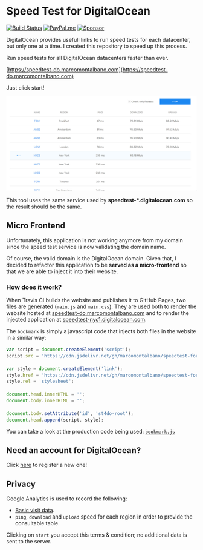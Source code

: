 # Speed Test for DigitalOcean

[![Build Status](https://travis-ci.com/marcomontalbano/speedtest-for-digitalocean.svg?branch=master)](https://travis-ci.com/marcomontalbano/speedtest-for-digitalocean)
[![PayPal.me](https://img.shields.io/badge/paypal-donate-119fde.svg)](https://www.paypal.me/marcomontalbano)
[![Sponsor](https://img.shields.io/badge/-Sponsor-fafbfc?logo=GitHub%20Sponsors)](https://github.com/sponsors/marcomontalbano)

DigitalOcean provides usefull links to run speed tests for each datacenter, but only one at a time.
I created this repository to speed up this process.

Run speed tests for all DigitalOcean datacenters faster than ever.

[https://speedtest-do.marcomontalbano.com](https://speedtest-do.marcomontalbano.com)

Just click start!

![Speedtest for DigitalOcean - Screenshot](public/images/speedtest-for-digitalocean-screenshot-without-header.jpg)

This tool uses the same service used by __speedtest-*.digitalocean.com__ so the result should be the same.


## Micro Frontend

Unfortunately, this application is not working anymore from my domain since the speed test service is now validating the domain name.

Of course, the valid domain is the DigitalOcean domain. Given that, I decided to refactor this application to be **served as a micro-frontend** so that we are able to inject it into their website.

### How does it work?

When Travis CI builds the website and publishes it to GitHub Pages, two files are generated (`main.js` and `main.css`). They are used both to render the website hosted at [speedtest-do.marcomontalbano.com](https://speedtest-do.marcomontalbano.com/) and to render the injected application at [speedtest-nyc1.digitalocean.com](https://speedtest-nyc1.digitalocean.com/).

The `bookmark` is simply a javascript code that injects both files in the website in a similar way:

```js
var script = document.createElement('script');
script.src = 'https://cdn.jsdelivr.net/gh/marcomontalbano/speedtest-for-digitalocean@latest/static/js/main.js';

var style = document.createElement('link');
style.href = 'https://cdn.jsdelivr.net/gh/marcomontalbano/speedtest-for-digitalocean@latest/static/css/main.css';
style.rel = 'stylesheet';

document.head.innerHTML = '';
document.body.innerHTML = '';

document.body.setAttribute('id', 'st4do-root');
document.head.append(script, style);
```

You can take a look at the production code being used: [`bookmark.js`](./bookmark.js)


## Need an account for DigitalOcean?

Click [here](https://m.do.co/c/45b8cffe90f8) to register a new one!


## Privacy

Google Analytics is used to record the following:

* [Basic visit data](https://support.google.com/analytics/answer/6004245?ref_topic=2919631).
* `ping`, `download` and `upload` speed for each region in order to provide the consultable table.

Clicking on `start` you accept this terms & condition; no additional data is sent to the server.
